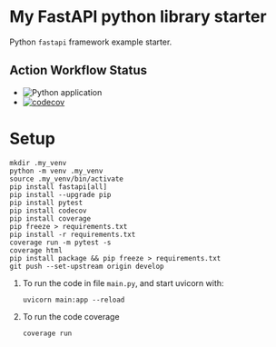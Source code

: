 # My FastAPI python library starter

Python `fastapi` framework example starter.

## Action Workflow Status

- ![Python application](https://github.com/jorwalk/my-fastapi/workflows/Python%20application/badge.svg?branch=master)
- [![codecov](https://codecov.io/gh/jorwalk/my-fastapi/branch/master/graph/badge.svg)](https://codecov.io/gh/jorwalk/my-fastapi)

# Setup

```shell
mkdir .my_venv
python -m venv .my_venv
source .my_venv/bin/activate
pip install fastapi[all]
pip install --upgrade pip
pip install pytest
pip install codecov
pip install coverage
pip freeze > requirements.txt
pip install -r requirements.txt
coverage run -m pytest -s
coverage html
pip install package && pip freeze > requirements.txt
git push --set-upstream origin develop
```

1. To run the code in file `main.py`, and start uvicorn with:

   ```
   uvicorn main:app --reload
   ```

1. To run the code coverage
   ```
   coverage run
   ```
